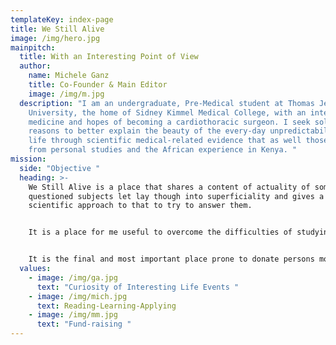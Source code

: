 ```yaml
---
templateKey: index-page
title: We Still Alive
image: /img/hero.jpg
mainpitch:
  title: With an Interesting Point of View
  author:
    name: Michele Ganz
    title: Co-Founder & Main Editor
    image: /img/m.jpg
  description: "I am an undergraduate, Pre-Medical student at Thomas Jefferson
    University, the home of Sidney Kimmel Medical College, with an interest in
    medicine and hopes of becoming a cardiothoracic surgeon. I seek solid
    reasons to better explain the beauty of the every-day unpredictability of
    life through scientific medical-related evidence that as well those arise
    from personal studies and the African experience in Kenya. "
mission:
  side: "Objective "
  heading: >-
    We Still Alive is a place that shares a content of actuality of sometime
    questioned subjects let lay though into superficiality and gives a
    scientific approach to that to try to answer them.


    It is a place for me useful to overcome the difficulties of studying material not yet enjoyed and fun. 


    It is the final and most important place prone to donate persons most in need opportunities never had before. 
  values:
    - image: /img/ga.jpg
      text: "Curiosity of Interesting Life Events "
    - image: /img/mich.jpg
      text: Reading-Learning-Applying
    - image: /img/mm.jpg
      text: "Fund-raising "
---
```

